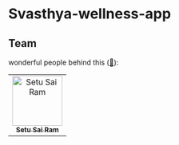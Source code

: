 # Svasthya-wellness-app

## Team

wonderful people behind this ([:hugs:](https://allcontributors.org/docs/en/emoji-key)):
<!-- ALL-CONTRIBUTORS-LIST:START - Do not remove or modify this section -->
<!-- prettier-ignore-start -->
<!-- markdownlint-disable -->
<table>
    <tbody>
        <tr>
        <td align="center">
                <a href="https://iris-info.vercel.app/">
                    <img src="https://avatars.githubusercontent.com/u/123949620?v=4" width="100px;"
                        alt="Setu Sai Ram" />
                    <br />
                    <sub>
                        <b>Setu Sai Ram</b>
                    </sub>
                </a>
            </td>
    </tbody>
</table>

